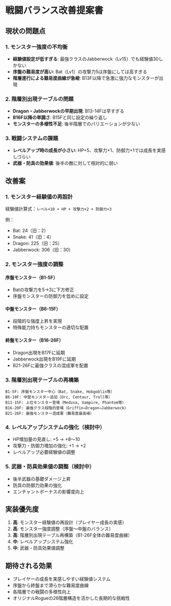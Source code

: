 # 戦闘バランス改善提案書

## 現状の問題点

### 1. モンスター強度の不均衡
- **経験値設定が低すぎる**: 最強クラスのJabberwock（Lv15）でも経験値30しかない
- **序盤の難易度が高い**: Bat（Lv1）の攻撃力5は序盤にしては高すぎる
- **階層進行による難易度曲線が急峻**: B13F以降で急激に強力なモンスターが出現

### 2. 階層別出現テーブルの問題
- **Dragon・Jabberwockの早期出現**: B13-14Fは早すぎる
- **B16F以降の単調さ**: B15Fと同じ設定の繰り返し
- **モンスターの多様性不足**: 後半階層でのバリエーションが少ない

### 3. 戦闘システムの課題
- **レベルアップ時の成長が小さい**: HP+5、攻撃力+1、防御力+1では成長を実感しづらい
- **武器・防具の効果値**: 後半の敵に対して相対的に弱い

## 改善案

### 1. モンスター経験値の再設計
経験値計算式：`レベル×10 + HP + 攻撃力×2 + 防御力×3`

例：
- Bat: 24（旧：2）
- Snake: 41（旧：4）
- Dragon: 225（旧：25）
- Jabberwock: 306（旧：30）

### 2. モンスター強度の調整
#### 序盤モンスター（B1-5F）
- Batの攻撃力を5→3に下方修正
- 序盤モンスターの防御力を低めに設定

#### 中盤モンスター（B6-15F）
- 段階的な強度上昇を実現
- 特殊能力持ちモンスターの適切な配置

#### 終盤モンスター（B16-26F）
- Dragon出現をB17Fに延期
- Jabberwock出現をB19Fに延期
- B21-26Fに最強クラスの混成軍を配置

### 3. 階層別出現テーブルの再構築
```
B1-5F: 序盤モンスター中心（Bat, Snake, Hobgoblin等）
B6-10F: 中堅モンスター追加（Orc, Centaur, Troll等）
B11-15F: 上位モンスター登場（Medusa, Vampire, Phantom等）
B16-20F: 最強クラス段階的登場（Griffin→Dragon→Jabberwock）
B21-26F: 最強モンスター混成軍（難易度最高峰）
```

### 4. レベルアップシステムの強化（検討中）
- HP増加量の見直し: +5 → +8～10
- 攻撃力・防御力増加の強化: +1 → +2
- レベルアップ必要経験値の調整

### 5. 武器・防具効果値の調整（検討中）
- 後半武器の基礎ダメージ上昇
- 防具の防御力効果の強化
- エンチャントボーナスの影響度向上

## 実装優先度
1. **高**: モンスター経験値の再設計（プレイヤー成長の実感）
2. **高**: モンスター強度調整（序盤～中盤のバランス）
3. **高**: 階層別出現テーブル再構築（B1-26F全体の難易度曲線）
4. **中**: レベルアップシステム強化
5. **中**: 武器・防具効果値調整

## 期待される効果
- プレイヤーの成長を実感しやすい経験値システム
- 序盤から終盤まで滑らかな難易度曲線
- 各階層での戦闘の多様性向上
- オリジナルRogueの26階層構造を活かした長期的な挑戦性
